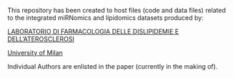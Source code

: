 This repository has been created to host files (code and data files) related to the integrated miRNomics and lipidomics datasets produced by:

[LABORATORIO DI FARMACOLOGIA DELLE DISLIPIDEMIE E DELL’ATEROSCLEROSI](http://www.disfeb.unimi.it/ecm/home/ricerca/laboratori-ricerca/laboratorio-di-farmacologia-delle-dislipidemie-e-dellaterosclerosi)

[University of Milan](http://www.unimi.it/)

Individual Authors are enlisted in the paper (currently in the making of).
